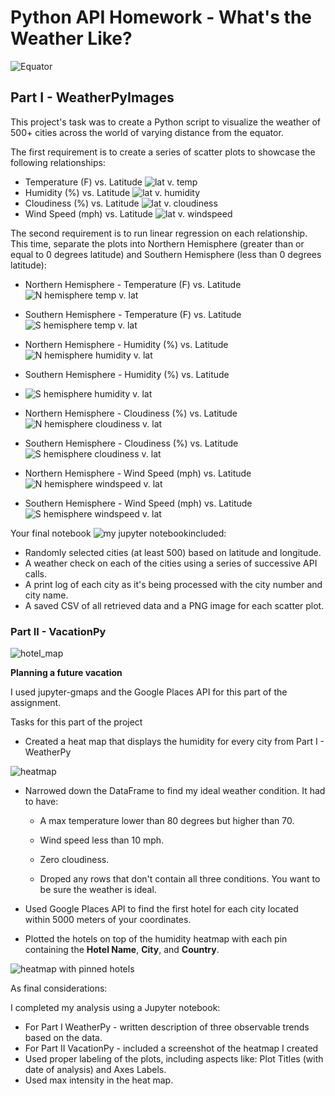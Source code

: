 # Python API Homework - What's the Weather Like?

![Equator](Images%20/equatorsign.png)


## Part I - WeatherPyImages 


This project's task was to create a Python script to visualize the weather of 500+ cities across the world of varying distance from the equator. 

The first requirement is to create a series of scatter plots to showcase the following relationships:

* Temperature (F) vs. Latitude
  ![lat v. temp](WeatherPy/output_data/lat_vs_Temp.png)
* Humidity (%) vs. Latitude
  ![lat v. humidity](WeatherPy/output_data/lat_vs_humidity.png)
* Cloudiness (%) vs. Latitude
  ![lat v. cloudiness](WeatherPy/output_data/lat_vs_cloudiness.png)
* Wind Speed (mph) vs. Latitude
  ![lat v. windspeed](WeatherPy/output_data/lat_vs_windspeed.png)

The second requirement is to run linear regression on each relationship. This time, separate the plots into Northern Hemisphere (greater than or equal to 0 degrees latitude) and Southern Hemisphere (less than 0 degrees latitude):

* Northern Hemisphere - Temperature (F) vs. Latitude
  ![N hemisphere temp v. lat](WeatherPy/output_data/N_hemisphere_maxtemp.png)

* Southern Hemisphere - Temperature (F) vs. Latitude
  ![S hemisphere temp v. lat](WeatherPy/output_data/S_hemisphere_maxtemp.png)
  
* Northern Hemisphere - Humidity (%) vs. Latitude
  ![N hemisphere humidity v. lat](WeatherPy/output_data/N_hemisphere_humidity.png)

* Southern Hemisphere - Humidity (%) vs. Latitude
* ![S hemisphere humidity v. lat](WeatherPy/output_data/S_hemisphere_humidity.png)
  
* Northern Hemisphere - Cloudiness (%) vs. Latitude
  ![N hemisphere cloudiness v. lat](WeatherPy/output_data/N_hemisphere_cloudiness.png)

* Southern Hemisphere - Cloudiness (%) vs. Latitude
  ![S hemisphere cloudiness v. lat](WeatherPy/output_data/S_hemisphere_cloudiness.png)

* Northern Hemisphere - Wind Speed (mph) vs. Latitude
  ![N hemisphere windspeed v. lat](WeatherPy/output_data/N_hemisphere_windspeed.png)

* Southern Hemisphere - Wind Speed (mph) vs. Latitude
  ![S hemisphere windspeed v. lat](WeatherPy/output_data/S_hemisphere_windspeed.png)

Your final notebook ![my jupyter notebook]()included:

* Randomly selected cities (at least 500) based on latitude and longitude.
* A weather check on each of the cities using a series of successive API calls.
* A print log of each city as it's being processed with the city number and city name.
* A saved CSV of all retrieved data and a PNG image for each scatter plot.

### Part II - VacationPy

![hotel_map](Images%20/hotel_image.png)

**Planning a future vacation**

I used jupyter-gmaps and the Google Places API for this part of the assignment.

Tasks for this part of the project

* Created a heat map that displays the humidity for every city from Part I - WeatherPy

![heatmap](VacationPy/images/Screen%20Shot%202020-12-13%20at%206.42.29%20PM.png)

* Narrowed down the DataFrame to find my ideal weather condition. It had to have:

  * A max temperature lower than 80 degrees but higher than 70.

  * Wind speed less than 10 mph.

  * Zero cloudiness.

  * Droped any rows that don't contain all three conditions. You want to be sure the weather is ideal.

* Used Google Places API to find the first hotel for each city located within 5000 meters of your coordinates.

* Plotted the hotels on top of the humidity heatmap with each pin containing the **Hotel Name**, **City**, and **Country**.

![heatmap with pinned hotels](VacationPy/images/Screen%20Shot%202020-12-13%20at%206.42.19%20PM.png)

As final considerations:

I completed my analysis using a Jupyter notebook:

* For Part I WeatherPy - written description of three observable trends based on the data.
* For Part II VacationPy - included a screenshot of the heatmap I created 
* Used proper labeling of the plots, including aspects like: Plot Titles (with date of analysis) and Axes Labels.
* Used max intensity in the heat map.
